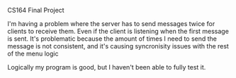 CS164 Final Project

I'm having a problem where the server has to send messages twice for clients to receive them. Even if the client is listening when the first message is sent. It's problematic because the amount of times I need to send the message is not consistent, and it's causing syncronisity issues with the rest of the menu logic

Logically my program is good, but I haven't been able to fully test it.

